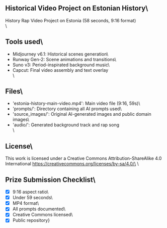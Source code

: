 ## Historical Video Project on Estonian History\
History Rap Video Project on Estonia (58 seconds, 9:16 format)\
\
## Tools used\
- Midjourney v6.1: Historical scenes generation\
- Runway Gen-2: Scene animations and transitions\
- Suno v3: Period-inspirated background music\
- Capcut: Final video assembly and text overlay\
\
## Files\
- \'estonia-history-main-video.mp4': Main video file (9:16, 59s)\
- \'prompts/': Directory containing all AI prompts used\
- \'source_images/': Original AI-generated images and public domain images\
- \'audio/': Generated background track and rap song\
\
## License\
This work is licensed under a Creative Commons Attribution-ShareAlike 4.0 International https://creativecommons.org/licenses/by-sa/4.0/\
\
## Prize Submission Checklist\
- [x] 9:16 aspect ratio\
- [x] Under 59 seconds\
- [x] MP4 format\
- [x] All prompts documented\
- [x] Creative Commons licensed\
- [x] Public repository}
